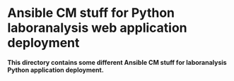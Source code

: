 # Ansible CM stuff for Python laboranalysis web application deployment
**This directory contains some different Ansible CM stuff for laboranalysis Python application deployment.**
